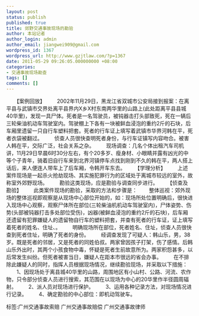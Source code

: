 ```yaml
---
layout: post
status: publish
published: true
title: 郊野交通事故现场的勘验
author: 本站记者
author_login: admin
author_email: jiangwei909@gmail.com
wordpress_id: 1367
wordpress_url: http://www.gzjtlaw.com/?p=1367
date: 2011-05-29 09:26:05.000000000 +08:00
categories:
- 交通事故现场勘查
tags: []
comments: []
---
```

　　【案例回放】　　2002年11月29日，黑龙江省双城市公安局接到报案：在离平县与武镇市交界处离平县界内X乡X村东南两华里的山路上(此处距离平县县城40华里)，发现一具尸体。死者是一名驾驶员，被钝器击打头部致死，死在一辆后三轮柴油机动车驾驶室内。驾驶棚上下各有一块被鲜血浸泡的重约2斤的石块，后车厢里遗留一只自行车塑料把套。死者的行车证上填写着武镇市华界河韩在平，死者衣袋被翻过。　　侦查人员很快查明死者身份，与行车证镇写内容吻合。被害人韩在平，交际广泛，社会关系之杂。　　现场调查：几名个体出租汽车司机讲，11月29日早晨6时30分左右，有个20多岁、瘦身材、小眼睛并露有凶光的中等个子青年，骑着旧自行车来到北界河镇停车点找到刚到不久的韩在平，两人搭上话后，来人便连人带车上了后车厢，令韩开车东去。　　【学理分析】　　上述案件现场是一起杀火抢劫现场、其实施犯罪行为的区域处于离城市较远的室外，故称室外郊野现场。　　勘验这类现场，应是勘验与调查同步进行。　　【侦查及勘验】　　此类案件现场的勘验，采取的方法和步骤是：　　整体巡视：郊外现场的整体巡视即观察是从现场中心部位开始的，如：现场所处位置明确后，很快进入现场中心观察，观察尸体所在部位(三轮柴油机机动车驾驶室内)，尸体姿势、伤势(头部被钝器打击多处部位受伤)，凶器(被鲜血浸泡的重约2斤的石块)，后车厢还遗留有犯罪嫌疑人的遗留物自行车的塑料把套，并查有死者的行车证，证上填写着死者的姓名、住址、。　　明确现场所在部位，死者姓名、住址，侦查人员很快查到死者住址，明确了死者的身份。　　经调查发现了可疑人：韩山乐，男，38岁。既是死者的邻居，又是死者的同姓伯叔。两家曾因孩子打架，伤了感情。后韩山乐外出时，其两个小孩食物中毒，怀疑是死者生前故意所为。两家积怨甚多，以后常发生纠纷。但死者被害当日，嫌疑人在距本市很远的省会办事。　　在不排除此嫌疑人的同时，指挥人员根据现场情况，继续勘验现场，并采取以下措施：　　1、因现场处于离县城40华里的山路，周围地区有小山村、公路、河流、农作物，只令部分侦查人员进行搜索，其范围在以现场为中心的20华里作半径圆周辐射。　　2、派人员对现场进行保护。　　3、运用各种记录方法，对现场情况进行记录。　　4、确定勘验的中心部位：即机动驾驶车。标签:广州交通事故索赔 广州交通事故赔偿 广州交通事故律师
